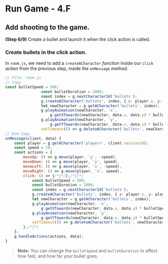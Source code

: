 # Run Game - 4.F

## Add shooting to the game.

**(Step 6/9)** Create a bullet and launch it when the click action is called.

### Create bullets in the click action.

In `room.js`, we need to add a `createACharacter` _function_ inside our `click` _action_ from the previous step, inside the `onMessage` _method_.

``` javascript
// File: room.js
// Copy
const bulletSpeed = 500;
				const bulletDuration = 2000;
				const index = g.nextCharacterId('bullets');
				g.createACharacter('bullets', index, { x: player.x, y: player.y, playerId: player.id });
				let newCharacter = g.getACharacter('bullets', index);
				g.playAnimation(newCharacter, 'x',
					g.getXTowards(newCharacter, data.x, data.y) * bulletSpeed, bulletDuration);
				g.playAnimation(newCharacter, 'y',
					g.getYTowards(newCharacter, data.x, data.y) * bulletSpeed, bulletDuration);
				setTimeout(() => g.deleteACharacter('bullets', newCharacter.id), bulletDuration);
// End Copy
onMessage(client, data) {
	const player = g.getACharacter('players', client.sessionId);
	const speed = 10;
	const actions = {
		moveUp: () => g.move(player, 'y', -speed),
		moveDown: () => g.move(player, 'y', speed),
		moveLeft: () => g.move(player, 'x', -speed),
		moveRight: () => g.move(player, 'x', speed),
		click: () => {/*{*/},/*}[*/
			const bulletSpeed = 500;
			const bulletDuration = 2000;
			const index = g.nextCharacterId('bullets');
			g.createACharacter('bullets', index, { x: player.x, y: player.y, playerId: player.id });
			let newCharacter = g.getACharacter('bullets', index);
			g.playAnimation(newCharacter, 'x',
				g.getXTowards(newCharacter, data.x, data.y) * bulletSpeed, bulletDuration);
			g.playAnimation(newCharacter, 'y',
				g.getYTowards(newCharacter, data.x, data.y) * bulletSpeed, bulletDuration);
			setTimeout(() => g.deleteACharacter('bullets', newCharacter.id), bulletDuration);
		},/*]*/
	};
	g.handleActions(actions, data);
}
```

> **Note:** You can change the `bulletSpeed` and `bulletDuration` to affect how fast, and how far your bullet goes.
